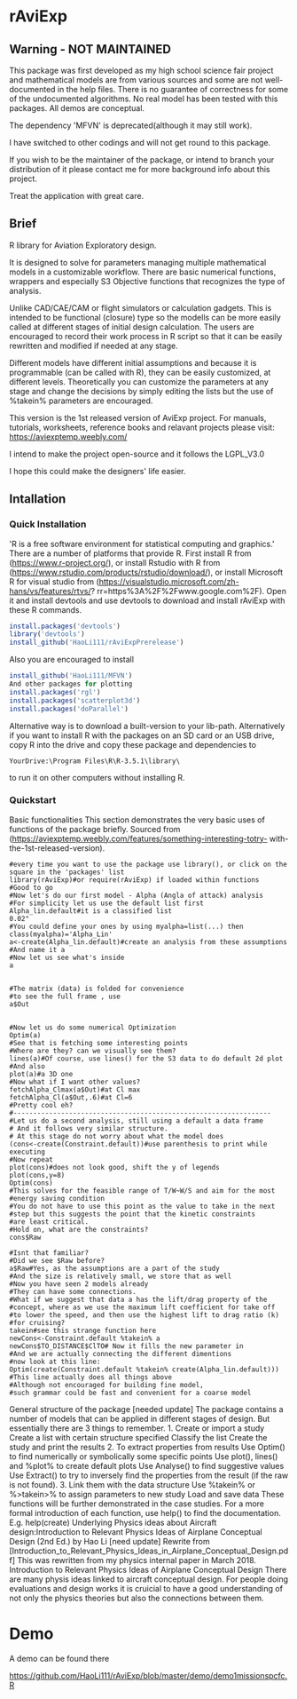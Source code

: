 # rAviExp

## Warning - NOT MAINTAINED

This package was first developed as my high school science fair project and mathematical models are from various sources and some are not well-documented in the help files. There is no guarantee of correctness for some of the undocumented algorithms. No real model has been tested with this packages. All demos are conceptual.

The dependency 'MFVN' is deprecated(although it may still work).

I have switched to other codings and will not get round to this package.

If you wish to be the maintainer of the package, or intend to branch your distribution of it please contact me for more background info about this project.

Treat the application with great care.

## Brief

R library for Aviation Exploratory design.

It is designed to solve for parameters managing multiple mathematical models in a customizable workflow. There are basic numerical functions, wrappers and especially S3 Objective functions that recognizes the type of analysis.

Unlike CAD/CAE/CAM or flight simulators or calculation gadgets. This is intended to be functional (closure) type so the modells can be more easily called at different stages of initial design calculation. The users are encouraged to record their work process in R script so that it can be easily rewritten and modified if needed at any stage.

Different models have different initial assumptions and because it is programmable (can be called with R), they can be easily customized, at different levels. Theoretically you can customize the parameters at any stage and change the decisions by simply editing the lists but the use of %takein% parameters are encouraged.

This version is the 1st released version of AviExp project.
For manuals, tutorials, worksheets, reference books and relavant projects please visit:
https://aviexptemp.weebly.com/

I intend to make the project open-source and it follows the LGPL_V3.0

I hope this could make the designers' life easier.

## Intallation

### Quick Installation
'R is a free software environment for statistical computing and graphics.' There are a
number of platforms that provide R.
First install R from (https://www.r-project.org/), or install Rstudio with R from
(https://www.rstudio.com/products/rstudio/download/), or install Microsoft R for
visual studio from (https://visualstudio.microsoft.com/zh-hans/vs/features/rtvs/?
rr=https%3A%2F%2Fwww.google.com%2F).
Open it and install devtools and use devtools to download and install rAviExp with
these R commands.
```r
install.packages('devtools')
library('devtools')
install_github('HaoLi111/rAviExpPrerelease')
```
Also you are encouraged to install
```r
install_github('HaoLi111/MFVN')
And other packages for plotting
install.packages('rgl')
install.packages('scatterplot3d')
install.packages('doParallel')
```
Alternative way is to download a built-version to your lib-path. Alternatively if you
want to install R with the packages on an SD card or an USB drive, copy R into the
drive and copy these package and dependencies to
```
YourDrive:\Program Files\R\R-3.5.1\library\
```
to run it on other computers without installing R.

### Quickstart

Basic functionalities
This section demonstrates the very basic uses of functions of the package briefly.
Sourced from (https://aviexptemp.weebly.com/features/something-interesting-totry-
with-the-1st-released-version).
```
#every time you want to use the package use library(), or click on the
square in the 'packages' list
library(rAviExp)#or require(rAviExp) if loaded within functions
#Good to go
#Now let's do our first model - Alpha (Angla of attack) analysis
#For simplicity let us use the default list first
Alpha_lin.default#it is a classified list
0.02"
#You could define your ones by using myalpha=list(...) then
class(myalpha)='Alpha_Lin'
a<-create(Alpha_lin.default)#create an analysis from these assumptions
#And name it a
#Now let us see what's inside
a


#The matrix (data) is folded for convenience
#to see the full frame , use
a$Out


#Now let us do some numerical Optimization
Optim(a)
#See that is fetching some interesting points
#Where are they? can we visually see them?
lines(a)#Of course, use lines() for the S3 data to do default 2d plot
#And also
plot(a)#a 3D one
#Now what if I want other values?
fetchAlpha_Clmax(a$Out)#at Cl max
fetchAlpha_Cl(a$Out,.6)#at Cl=6
#Pretty cool eh?
#-----------------------------------------------------------------
#Let us do a second analysis, still using a default a data frame
# And it follows very similar structure.
# At this stage do not worry about what the model does
(cons<-create(Constraint.default))#use parenthesis to print while
executing
#Now repeat
plot(cons)#does not look good, shift the y of legends
plot(cons,y=8)
Optim(cons)
#This solves for the feasible range of T/W~W/S and aim for the most
#energy saving condition
#You do not have to use this point as the value to take in the next
#step but this suggests the point that the kinetic constraints
#are least critical.
#Hold on, what are the constraints?
cons$Raw

#Isnt that familiar?
#Did we see $Raw before?
a$Raw#Yes, as the assumptions are a part of the study
#And the size is relatively small, we store that as well
#Now you have seen 2 models already
#They can have some connections.
#What if we suggest that data a has the lift/drag property of the
#concept, where as we use the maximum lift coefficient for take off
#to lower the speed, and then use the highest lift to drag ratio (k)
#for cruising?
takein#see this strange function here
newCons<-Constraint.default %takein% a
newCons$TO_DISTANCE$ClTO# Now it fills the new parameter in
#And we are actually connecting the different dimentions
#now look at this line:
Optim(create(Constraint.default %takein% create(Alpha_lin.default)))
#This line actually does all things above
#Although not encouraged for building fine model,
#such grammar could be fast and convenient for a coarse model
```
General structure of the package [needed update]
The package contains a number of models that can be applied in different stages of
design. But essentially there are 3 things to remember. 1. Create or import a study
Create a list with certain structure specified Classify the list Create the study and
print the results 2. To extract properties from results Use Optim() to find
numerically or symbolically some specific points Use plot(), lines() and %plot% to
create default plots Use Analyse() to find suggestive values Use Extract() to try to
inversely find the properties from the result (if the raw is not found). 3. Link them
with the data structure Use %takein% or %>takein>% to assign parameters to new
study Load and save data These functions will be further demonstrated in the case
studies. For a more formal introduction of each function, use help() to find the
documentation. E.g.
help(create)
Underlying Physics ideas about Aircraft design:Introduction to
Relevant Physics Ideas of Airplane Conceptual Design (2nd Ed.)
by Hao Li [need update]
Rewrite from
[Introduction_to_Relevant_Physics_Ideas_in_Airplane_Conceptual_Design.pdf] This
was rewritten from my physics internal paper in March 2018.
Introduction to Relevant Physics Ideas of Airplane Conceptual Design
There are many physis ideas linked to aircraft conceptual design. For people doing
evaluations and design works it is cruicial to have a good understanding of not only
the physics theories but also the connections between them.


# Demo

A demo can be found there

https://github.com/HaoLi111/rAviExp/blob/master/demo/demo1missionspcfc.R
